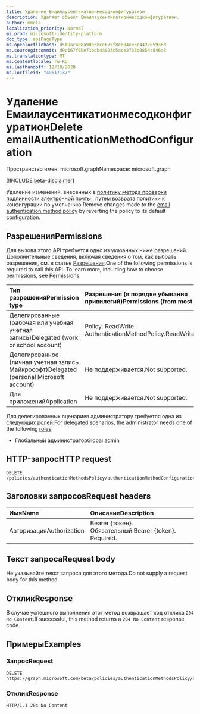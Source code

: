 ```yaml
---
title: Удаление Емаилаусентикатионмесодконфигуратион
description: Удаляет объект Емаилаусентикатионмесодконфигуратион.
author: mmcla
localization_priority: Normal
ms.prod: microsoft-identity-platform
doc_type: apiPageType
ms.openlocfilehash: d5b9ac408a9de38ceb75f8ee04ee3c442705936d
ms.sourcegitcommit: d9c167f6be71bdb4a023c5ace2733b9854c846d3
ms.translationtype: MT
ms.contentlocale: ru-RU
ms.lasthandoff: 12/10/2020
ms.locfileid: "49617137"
---
```

# <a name="delete-emailauthenticationmethodconfiguration"></a><span data-ttu-id="73ebd-103">Удаление Емаилаусентикатионмесодконфигуратион</span><span class="sxs-lookup"><span data-stu-id="73ebd-103">Delete emailAuthenticationMethodConfiguration</span></span>

<span data-ttu-id="73ebd-104">Пространство имен: microsoft.graph</span><span class="sxs-lookup"><span data-stu-id="73ebd-104">Namespace: microsoft.graph</span></span>

[!INCLUDE [beta-disclaimer](../../includes/beta-disclaimer.md)]

<span data-ttu-id="73ebd-105">Удаление изменений, внесенных в [политику метода проверки подлинности электронной почты](../resources/emailauthenticationmethodconfiguration.md) , путем возврата политики к конфигурации по умолчанию.</span><span class="sxs-lookup"><span data-stu-id="73ebd-105">Remove changes made to the [email authentication method policy](../resources/emailauthenticationmethodconfiguration.md) by reverting the policy to its default configuration.</span></span>

## <a name="permissions"></a><span data-ttu-id="73ebd-106">Разрешения</span><span class="sxs-lookup"><span data-stu-id="73ebd-106">Permissions</span></span>
<span data-ttu-id="73ebd-p101">Для вызова этого API требуется одно из указанных ниже разрешений. Дополнительные сведения, включая сведения о том, как выбрать разрешения, см. в статье [Разрешения](/graph/permissions-reference).</span><span class="sxs-lookup"><span data-stu-id="73ebd-p101">One of the following permissions is required to call this API. To learn more, including how to choose permissions, see [Permissions](/graph/permissions-reference).</span></span>

|<span data-ttu-id="73ebd-109">Тип разрешения</span><span class="sxs-lookup"><span data-stu-id="73ebd-109">Permission type</span></span>|<span data-ttu-id="73ebd-110">Разрешения (в порядке убывания привилегий)</span><span class="sxs-lookup"><span data-stu-id="73ebd-110">Permissions (from most to least privileged)</span></span>|
|:---|:---|
|<span data-ttu-id="73ebd-111">Делегированные (рабочая или учебная учетная запись)</span><span class="sxs-lookup"><span data-stu-id="73ebd-111">Delegated (work or school account)</span></span>|<span data-ttu-id="73ebd-112">Policy. ReadWrite. AuthenticationMethod</span><span class="sxs-lookup"><span data-stu-id="73ebd-112">Policy.ReadWrite.AuthenticationMethod</span></span>|
|<span data-ttu-id="73ebd-113">Делегированное (личная учетная запись Майкрософт)</span><span class="sxs-lookup"><span data-stu-id="73ebd-113">Delegated (personal Microsoft account)</span></span>|<span data-ttu-id="73ebd-114">Не поддерживается.</span><span class="sxs-lookup"><span data-stu-id="73ebd-114">Not supported.</span></span>|
|<span data-ttu-id="73ebd-115">Для приложений</span><span class="sxs-lookup"><span data-stu-id="73ebd-115">Application</span></span>|<span data-ttu-id="73ebd-116">Не поддерживается.</span><span class="sxs-lookup"><span data-stu-id="73ebd-116">Not supported.</span></span>|

<span data-ttu-id="73ebd-117">Для делегированных сценариев администратору требуется одна из следующих [ролей](/azure/active-directory/users-groups-roles/directory-assign-admin-roles#available-roles):</span><span class="sxs-lookup"><span data-stu-id="73ebd-117">For delegated scenarios, the administrator needs one of the following [roles](/azure/active-directory/users-groups-roles/directory-assign-admin-roles#available-roles):</span></span>

* <span data-ttu-id="73ebd-118">Глобальный администратор</span><span class="sxs-lookup"><span data-stu-id="73ebd-118">Global admin</span></span>

## <a name="http-request"></a><span data-ttu-id="73ebd-119">HTTP-запрос</span><span class="sxs-lookup"><span data-stu-id="73ebd-119">HTTP request</span></span>

<!-- {
  "blockType": "ignored"
}
-->

```http
DELETE /policies/authenticationMethodsPolicy/authenticationMethodConfigurations/email
```

## <a name="request-headers"></a><span data-ttu-id="73ebd-120">Заголовки запросов</span><span class="sxs-lookup"><span data-stu-id="73ebd-120">Request headers</span></span>

|<span data-ttu-id="73ebd-121">Имя</span><span class="sxs-lookup"><span data-stu-id="73ebd-121">Name</span></span>|<span data-ttu-id="73ebd-122">Описание</span><span class="sxs-lookup"><span data-stu-id="73ebd-122">Description</span></span>|
|:---|:---|
|<span data-ttu-id="73ebd-123">Авторизация</span><span class="sxs-lookup"><span data-stu-id="73ebd-123">Authorization</span></span>|<span data-ttu-id="73ebd-p102">Bearer {токен}. Обязательный.</span><span class="sxs-lookup"><span data-stu-id="73ebd-p102">Bearer {token}. Required.</span></span>|

## <a name="request-body"></a><span data-ttu-id="73ebd-126">Текст запроса</span><span class="sxs-lookup"><span data-stu-id="73ebd-126">Request body</span></span>

<span data-ttu-id="73ebd-127">Не указывайте текст запроса для этого метода.</span><span class="sxs-lookup"><span data-stu-id="73ebd-127">Do not supply a request body for this method.</span></span>

## <a name="response"></a><span data-ttu-id="73ebd-128">Отклик</span><span class="sxs-lookup"><span data-stu-id="73ebd-128">Response</span></span>

<span data-ttu-id="73ebd-129">В случае успешного выполнения этот метод возвращает код отклика `204 No Content`.</span><span class="sxs-lookup"><span data-stu-id="73ebd-129">If successful, this method returns a `204 No Content` response code.</span></span>

## <a name="examples"></a><span data-ttu-id="73ebd-130">Примеры</span><span class="sxs-lookup"><span data-stu-id="73ebd-130">Examples</span></span>

### <a name="request"></a><span data-ttu-id="73ebd-131">Запрос</span><span class="sxs-lookup"><span data-stu-id="73ebd-131">Request</span></span>

<!-- {
  "blockType": "request",
  "name": "delete_emailauthenticationmethodconfiguration"
}
-->

```http
DELETE https://graph.microsoft.com/beta/policies/authenticationMethodsPolicy/authenticationMethodConfigurations/email
```

### <a name="response"></a><span data-ttu-id="73ebd-132">Отклик</span><span class="sxs-lookup"><span data-stu-id="73ebd-132">Response</span></span>

<!-- {
  "blockType": "response",
  "truncated": true
}
-->

```http
HTTP/1.1 204 No Content
```

